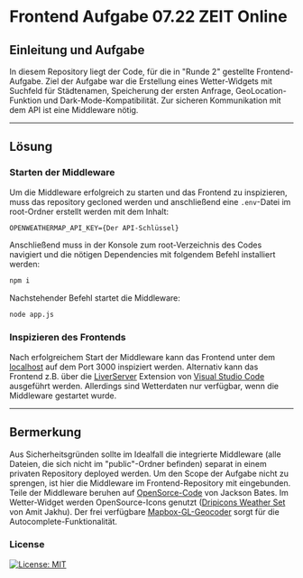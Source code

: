 # Frontend Aufgabe 07.22 ZEIT Online

## Einleitung und Aufgabe

In diesem Repository liegt der Code, für die in "Runde 2" gestellte Frontend-Aufgabe. Ziel der Aufgabe war die Erstellung eines Wetter-Widgets mit Suchfeld für Städtenamen, Speicherung der ersten Anfrage, GeoLocation-Funktion und Dark-Mode-Kompatibilität. Zur sicheren Kommunikation mit dem API ist eine Middleware nötig.

---

## Lösung

### Starten der Middleware

Um die Middleware erfolgreich zu starten und das Frontend zu inspizieren, muss das repository gecloned werden und anschließend eine `.env`-Datei im root-Ordner erstellt werden mit dem Inhalt:

`OPENWEATHERMAP_API_KEY={Der API-Schlüssel}`

Anschließend muss in der Konsole zum root-Verzeichnis des Codes navigiert und die nötigen Dependencies mit folgendem Befehl installiert werden:

```bash
npm i
```

Nachstehender Befehl startet die Middleware:

```bash
node app.js
```

### Inspizieren des Frontends

Nach erfolgreichem Start der Middleware kann das Frontend unter dem [localhost](http://localhost:3000/) auf dem Port 3000 inspiziert werden. Alternativ kann das Frontend z.B. über die [LiverServer](https://marketplace.visualstudio.com/items?itemName=ritwickdey.LiveServer) Extension von [Visual Studio Code](https://code.visualstudio.com/) ausgeführt werden. Allerdings sind Wetterdaten nur verfügbar, wenn die Middleware gestartet wurde.

---

## Bermerkung

Aus Sicherheitsgründen sollte im Idealfall die integrierte Middleware (alle Dateien, die sich nicht im "public"-Ordner befinden) separat in einem privaten Repository deployed werden. Um den Scope der Aufgabe nicht zu sprengen, ist hier die Middleware im Frontend-Repository mit eingebunden. Teile der Middleware beruhen auf [OpenSorce-Code](https://github.com/JacksonBates/example-goodreads-api-relay) von Jackson Bates. Im Wetter-Widget werden OpenSource-Icons genutzt ([Dripicons Weather Set](http://demo.amitjakhu.com/dripicons-weather/) von Amit Jakhu). Der frei verfügbare [Mapbox-GL-Geocoder](https://github.com/mapbox/mapbox-gl-geocoder) sorgt für die Autocomplete-Funktionalität.

### License

[![License: MIT](https://img.shields.io/badge/License-MIT-yellow.svg)](https://opensource.org/licenses/MIT)
